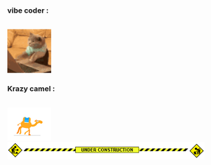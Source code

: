 




### vibe coder :
<br>
<img src="cat-typing.gif" width="100" />
<br>

### Krazy camel :
<br>
<img src="camel.gif" width="100" />
<br>

<img src="under-construction.gif" width="450" />
